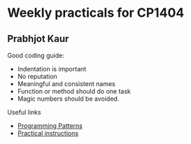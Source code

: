 # Weekly practicals for CP1404
## Prabhjot Kaur 
Good coding guide:
- Indentation is important
- No reputation
- Meaningful and consistent names
- Function or method should do one task
- Magic numbers should be avoided.

Useful links
- [Programming Patterns](https://github.com/CP1404/Starter/wiki/Programming-Patterns)
- [Practical instructions](https://github.com/CP1404/Practicals#readmeR)